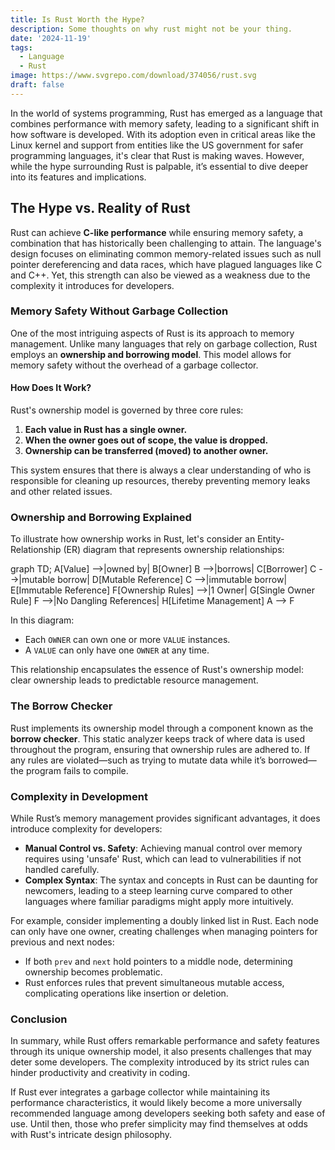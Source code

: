 ```yaml
---
title: Is Rust Worth the Hype?
description: Some thoughts on why rust might not be your thing.
date: '2024-11-19'
tags:
  - Language
  - Rust
image: https://www.svgrepo.com/download/374056/rust.svg
draft: false
---
```


<script>
  import Mermaid from '$lib/components/markdown/mermaid.svelte';
</script>

In the world of systems programming, Rust has emerged as a language that combines performance with memory safety, leading to a significant shift in how software is developed. With its adoption even in critical areas like the Linux kernel and support from entities like the US government for safer programming languages, it's clear that Rust is making waves. However, while the hype surrounding Rust is palpable, it’s essential to dive deeper into its features and implications.

## The Hype vs. Reality of Rust

Rust can achieve **C-like performance** while ensuring memory safety, a combination that has historically been challenging to attain. The language's design focuses on eliminating common memory-related issues such as null pointer dereferencing and data races, which have plagued languages like C and C++. Yet, this strength can also be viewed as a weakness due to the complexity it introduces for developers.

### Memory Safety Without Garbage Collection

One of the most intriguing aspects of Rust is its approach to memory management. Unlike many languages that rely on garbage collection, Rust employs an **ownership and borrowing model**. This model allows for memory safety without the overhead of a garbage collector.

#### How Does It Work?

Rust's ownership model is governed by three core rules:

1. **Each value in Rust has a single owner.**
2. **When the owner goes out of scope, the value is dropped.**
3. **Ownership can be transferred (moved) to another owner.**

This system ensures that there is always a clear understanding of who is responsible for cleaning up resources, thereby preventing memory leaks and other related issues.

### Ownership and Borrowing Explained

To illustrate how ownership works in Rust, let's consider an Entity-Relationship (ER) diagram that represents ownership relationships:

<Mermaid height="500">
graph TD;
    A[Value] -->|owned by| B[Owner]
    B -->|borrows| C[Borrower]
    C -->|mutable borrow| D[Mutable Reference]
    C -->|immutable borrow| E[Immutable Reference]
    F[Ownership Rules] -->|1 Owner| G[Single Owner Rule]
    F -->|No Dangling References| H[Lifetime Management]
    A --> F
</Mermaid>

In this diagram:
- Each `OWNER` can own one or more `VALUE` instances.
- A `VALUE` can only have one `OWNER` at any time.

This relationship encapsulates the essence of Rust's ownership model: clear ownership leads to predictable resource management.

### The Borrow Checker

Rust implements its ownership model through a component known as the **borrow checker**. This static analyzer keeps track of where data is used throughout the program, ensuring that ownership rules are adhered to. If any rules are violated—such as trying to mutate data while it’s borrowed—the program fails to compile.

### Complexity in Development

While Rust’s memory management provides significant advantages, it does introduce complexity for developers:

- **Manual Control vs. Safety**: Achieving manual control over memory requires using 'unsafe' Rust, which can lead to vulnerabilities if not handled carefully.
- **Complex Syntax**: The syntax and concepts in Rust can be daunting for newcomers, leading to a steep learning curve compared to other languages where familiar paradigms might apply more intuitively.

For example, consider implementing a doubly linked list in Rust. Each node can only have one owner, creating challenges when managing pointers for previous and next nodes:

- If both `prev` and `next` hold pointers to a middle node, determining ownership becomes problematic.
- Rust enforces rules that prevent simultaneous mutable access, complicating operations like insertion or deletion.

### Conclusion

In summary, while Rust offers remarkable performance and safety features through its unique ownership model, it also presents challenges that may deter some developers. The complexity introduced by its strict rules can hinder productivity and creativity in coding.

If Rust ever integrates a garbage collector while maintaining its performance characteristics, it would likely become a more universally recommended language among developers seeking both safety and ease of use. Until then, those who prefer simplicity may find themselves at odds with Rust's intricate design philosophy.

